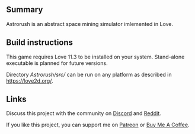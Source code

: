 ## Summary

Astrorush is an abstract space mining simulator imlemented in Love.

## Build instructions

This game requires Love 11.3 to be installed on your system. Stand-alone executable is planned for future versions.

Directory _Astrorush/src/_ can be run on any platform as described in https://love2d.org/.

## Links

Discuss this project with the community on [Discord](https://discord.gg/NwPkrPm) and [Reddit](https://www.reddit.com/r/astrorush/).

If you like this project, you can support me on [Patreon](https://www.patreon.com/atenaswoja) or [Buy Me A Coffee](http://buymeacoffee.com/NgfEouS).
